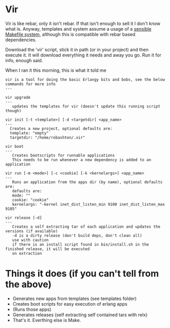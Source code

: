 Vir
===

Vir is like rebar, only it isn't rebar.
If that isn't enough to sell it I don't know what is.
Anyway, templates and system assume a usage of a [sensible Makefile system](https://github.com/id3as/erl-mk), although this is compatible with rebar based dependencies.

Download the 'vir' script, stick it in path (or in your project) and then execute it. It will download everything it needs and away you go.  Run it for info, enough said.

When I ran it this morning, this is what it told me


    vir is a tool for doing the basic Erlangy bits and bobs, see the below commands for more info
    ---

    vir upgrade
    ---
       updates the templates for vir (doesn't update this running script though)

    vir init [-t <template>] [-d <targetdir] <app_name>
    ---
      Creates a new project, optional defaults are:
      template: "empty"
      targetdir: "/home/robashton/.vir"

    vir boot
    ---
       Creates bootscripts for runnable applications
       This needs to be run whenever a new dependency is added to an application

    vir run [-m <mode>] [-c <cookie] [-k <kernelargs>] <app_name>
    ---
       Runs an application from the apps dir (by name), optional defaults are:
       defaults are:
       mode: ""
       cookie: "cookie"
       kernelargs: "-kernel inet_dist_listen_min 9100 inet_dist_listen_max 9105"

    vir release [-d]
    ---
       Creates a self extracting tar of each application and updates the versions (if available)
       -d is a dirty release (don't build deps, don't clean all)
       use with caution
       if there is an install script found in bin/install.sh in the finished release, it will be executed
       on extraction


Things it does (if you can't tell from the above)
==

- Generates new apps from templates (see templates folder)
- Creates boot scripts for easy execution of erlang apps
- (Runs those apps)
- Generates releases (self extracting self contained tars with relx)
- That's it. Everthing else is Make.



